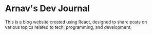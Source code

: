 # Arnav's Dev Journal

This is a blog website created using React, designed to share posts on various topics related to tech, programming, and development.                        